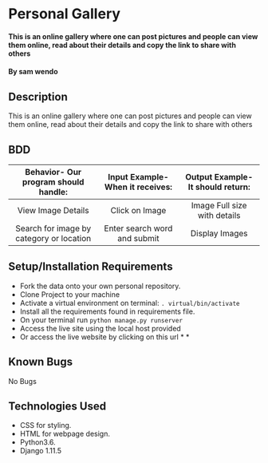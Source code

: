 # Personal Gallery

#### This is an online gallery where one can post pictures and people can view them online, read about their details and copy the link to share with others

#### By **sam wendo**

## Description
This is an online gallery where one can post pictures and people can view them online, read about their details and copy the link to share with others

## BDD
| Behavior- Our program should handle: | Input Example- When it receives: | Output Example- It should return: |
| :-------------: | :-------------: | :-------------: |
| View Image Details | Click on Image  | Image Full size with details |
| Search for image by category or location | Enter search word and submit | Display Images |

## Setup/Installation Requirements
* Fork the data onto your own personal repository.
* Clone Project to your machine
* Activate a virtual environment on terminal: `. virtual/bin/activate`
* Install all the requirements found in requirements file.
* On your terminal run `python manage.py runserver`
* Access the live site using the local host provided
* Or access the live website by clicking on this url * *

## Known Bugs
No Bugs

## Technologies Used
* CSS for styling.
* HTML for webpage design.
* Python3.6.
* Django 1.11.5
